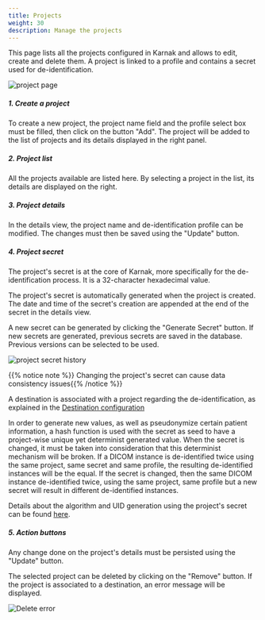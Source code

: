```yaml
---
title: Projects
weight: 30
description: Manage the projects
---
```


This page lists all the projects configured in Karnak and allows to edit, create and delete them. A project is linked to a profile and contains a secret used for de-identification.

![project page](/userguide/project_main.png)

##### 1. Create a project

To create a new project, the project name field and the profile select box must be filled, then click on the button "Add". The project will be added to the list of projects and its details displayed in the right panel.

##### 2. Project list

All the projects available are listed here. By selecting a project in the list, its details are displayed on the right.

##### 3. Project details

In the details view, the project name and de-identification profile can be modified. The changes must then be saved using the "Update" button.

##### 4. Project secret

The project's secret is at the core of Karnak, more specifically for the de-identification process. It is a 32-character hexadecimal value.

The project's secret is automatically generated when the project is created. The date and time of the secret's creation are appended at the end of the secret in the details view.

A new secret can be generated by clicking the "Generate Secret" button. If new secrets are generated, previous secrets are saved in the database. Previous versions can be selected to be used.

![project secret history](/userguide/project_secret_history.png)

{{% notice note %}} Changing the project's secret can cause data consistency issues{{% /notice %}}

A destination is associated with a project regarding the de-identification, as explained in the [Destination configuration](../gateway/destinations/#6-de-identification)

In order to generate new values, as well as pseudonymize certain patient information, a hash function is used with the secret as seed to have a project-wise unique yet determinist generated value. When the secret is changed, it must be taken into consideration that this determinist mechanism will be broken.
If a DICOM instance is de-identified twice using the same project, same secret and same profile, the resulting de-identified instances will be the equal. If the secret is changed, then the same DICOM instance de-identified twice, using the same project, same profile but a new secret will result in different de-identified instances.

Details about the algorithm and UID generation using the project's secret can be found [here](../../profiles/rules/#action-u-generate-a-new-uid).

##### 5. Action buttons

Any change done on the project's details must be persisted using the "Update" button.

The selected project can be deleted by clicking on the "Remove" button. If the project is associated to a destination, an error message will be displayed.

![Delete error](/userguide/project_errordelete.png)